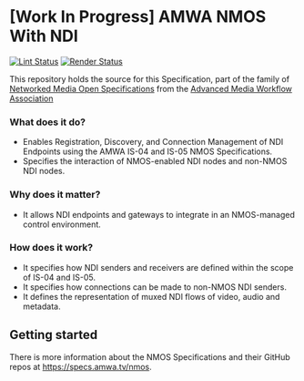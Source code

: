 # \[Work In Progress\] AMWA NMOS With NDI

[![Lint Status](https://github.com/AMWA-TV/bcp-nmos-ndi/workflows/Lint/badge.svg)](https://github.com/AMWA-TV/bcp-nmos-ndi/actions?query=workflow%3ALint)
[![Render Status](https://github.com/AMWA-TV/bcp-nmos-ndi/workflows/Render/badge.svg)](https://github.com/AMWA-TV/bcp-nmos-ndi/actions?query=workflow%3ARender)

This repository holds the source for this Specification, part of the family of [Networked Media Open Specifications](https://specs.amwa.tv/nmos) from the [Advanced Media Workflow Association](https://amwa.tv)

<!-- INTRO-START -->

### What does it do?

- Enables Registration, Discovery, and Connection Management of NDI Endpoints using the AMWA IS-04 and IS-05 NMOS Specifications.
- Specifies the interaction of NMOS-enabled NDI nodes and non-NMOS NDI nodes.

### Why does it matter?

- It allows NDI endpoints and gateways to integrate in an NMOS-managed control environment.

### How does it work?

- It specifies how NDI senders and receivers are defined within the scope of IS-04 and IS-05.
- It specifies how connections can be made to non-NMOS NDI senders.
- It defines the representation of muxed NDI flows of video, audio and metadata.

<!-- INTRO-END -->

## Getting started

There is more information about the NMOS Specifications and their GitHub repos at <https://specs.amwa.tv/nmos>.
